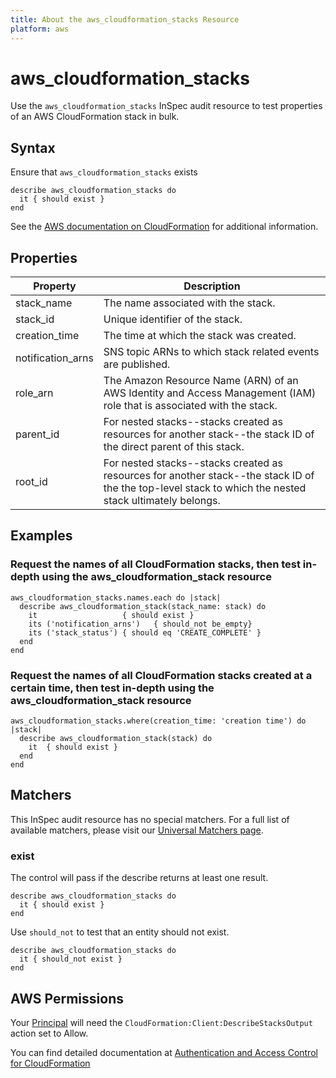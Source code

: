 ```yaml
---
title: About the aws_cloudformation_stacks Resource
platform: aws
---
```


# aws\_cloudformation\_stacks

Use the `aws_cloudformation_stacks` InSpec audit resource to test properties of an AWS CloudFormation stack in bulk.

## Syntax

Ensure that `aws_cloudformation_stacks` exists

    describe aws_cloudformation_stacks do
      it { should exist }
    end

See the [AWS documentation on CloudFormation](https://docs.aws.amazon.com/AWSCloudFormation/latest/APIReference/Welcome.html) for additional information.

## Properties

|Property                        | Description|
| ---                            | --- |
|stack\_name                     | The name associated with the stack. |
|stack\_id                       | Unique identifier of the stack. |
|creation\_time                  | The time at which the stack was created. |
|notification\_arns              | SNS topic ARNs to which stack related events are published. |
|role\_arn                       | The Amazon Resource Name (ARN) of an AWS Identity and Access Management (IAM) role that is associated with the stack.  |
parent\_id                      | For nested stacks--stacks created as resources for another stack--the stack ID of the direct parent of this stack. |
|root\_id                        | For nested stacks--stacks created as resources for another stack--the stack ID of the the top-level stack to which the nested stack ultimately belongs. |

## Examples

### Request the names of all CloudFormation stacks, then test in-depth using the aws_cloudformation_stack resource

    aws_cloudformation_stacks.names.each do |stack|
      describe aws_cloudformation_stack(stack_name: stack) do
        it                   { should exist }
        its ('notification_arns')   { should_not be_empty}
        its ('stack_status') { should eq 'CREATE_COMPLETE' }
      end
    end

### Request the names of all CloudFormation stacks created at a certain time, then test in-depth using the aws_cloudformation_stack resource

    aws_cloudformation_stacks.where(creation_time: 'creation time') do |stack|
      describe aws_cloudformation_stack(stack) do
        it  { should exist }
      end
    end

## Matchers

This InSpec audit resource has no special matchers. For a full list of available matchers, please visit our [Universal Matchers page](https://www.inspec.io/docs/reference/matchers/).

### exist

The control will pass if the describe returns at least one result.

    describe aws_cloudformation_stacks do
      it { should exist }
    end

Use `should_not` to test that an entity should not exist.

    describe aws_cloudformation_stacks do
      it { should_not exist }
    end

## AWS Permissions

Your [Principal](https://docs.aws.amazon.com/IAM/latest/UserGuide/intro-structure.html#intro-structure-principal) will need the `CloudFormation:Client:DescribeStacksOutput` action set to Allow.

You can find detailed documentation at [Authentication and Access Control for CloudFormation](https://docs.aws.amazon.com/AWSCloudFormation/latest/UserGuide/Welcome.html)
